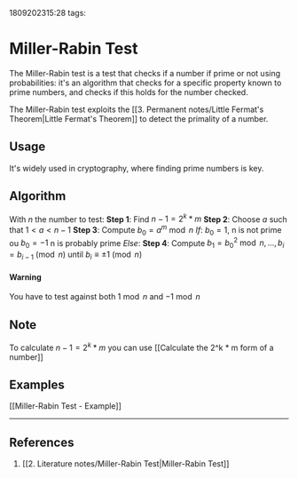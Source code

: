 1809202315:28
tags: 
# Miller-Rabin Test

The Miller-Rabin test is a test that checks if a number if prime or not using probabilities: it's an algorithm that checks for a specific property known to prime numbers, and checks if this holds for the number checked.

The Miller-Rabin test exploits the [[3. Permanent notes/Little Fermat's Theorem|Little Fermat's Theorem]] to detect the primality of a number.
## Usage
It's widely used in cryptography, where finding prime numbers is key.
## Algorithm
With $n$ the number to test:
**Step 1**: Find $n-1=2^k*m$ 
	**Step 2**: Choose $a$ such that $1<a<n-1$ 
	**Step 3**: Compute $b_0=a^m \bmod n$ 
		_If_: $b_0=1$, n is not prime ou $b_0=-1$ n is probably prime _Else_:
	**Step 4**: Compute $b_1=b_0^2\bmod n,...,b_i=b_{i-1}\pmod n$ until $b_i\equiv\pm1\pmod n$ 
#### Warning
You have to test against both $1\bmod n$ and $-1\bmod n$ 
## Note
To calculate $n-1=2^k*m$ you can use [[Calculate the 2^k * m form of a number]] 

## Examples
[[Miller-Rabin Test - Example]]

---
## References
1. [[2. Literature notes/Miller-Rabin Test|Miller-Rabin Test]]